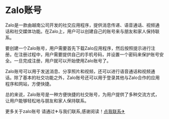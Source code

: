 # Zalo账号

Zalo是一款由越南公司开发的社交应用程序，提供消息传递、语音通话、视频通话和社交媒体功能。在Zalo上，用户可以创建自己的账号来与朋友和家人保持联系。

要创建一个Zalo账号，用户需要首先下载Zalo应用程序，然后按照提示进行注册。在注册过程中，用户需要提供自己的手机号码，并设置一个密码来保护账号安全。一旦完成注册，用户就可以开始使用Zalo账号了。

Zalo账号可以用于发送消息、分享照片和视频，还可以进行语音通话和视频通话。除了基本的社交功能之外，Zalo账号还可以用于登录其他与Zalo合作的应用程序和网站，方便快捷。

总的来说，Zalo账号是一种方便快捷的社交账号，为用户提供了多种交流方式，让用户能够轻松地与朋友和家人保持联系。

更多关于zalo账号 请通过✈与我们联系,感谢阅读！[点我联系✈](https://blog.G208.com)